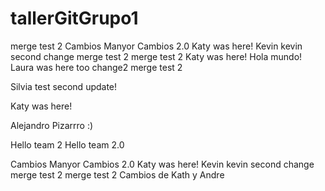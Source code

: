 # tallerGitGrupo1
merge test 2
Cambios Manyor
Cambios 2.0
Katy was here! 
Kevin
kevin second change 
merge test 2
merge test 2
Katy was here!
Hola mundo! Laura was here too 
change2
merge test 2

Silvia test second update!

Katy was here! 

Alejandro Pizarrro :)

Hello team 2
Hello team 2.0

Cambios Manyor
Cambios 2.0
Katy was here! 
Kevin
kevin second change 
merge test 2
merge test 2
Cambios de Kath y Andre
